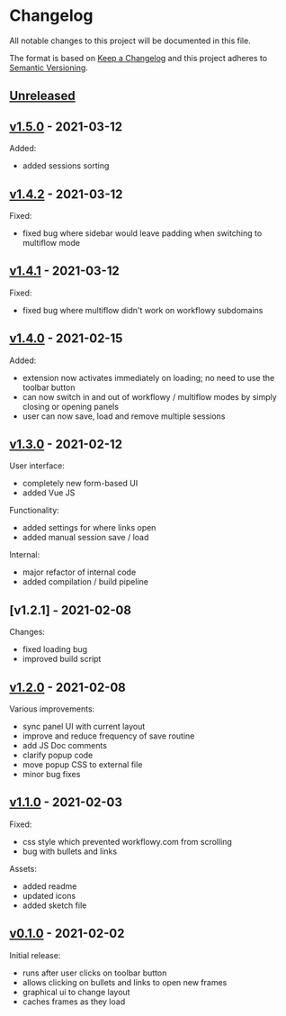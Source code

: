 # Changelog

All notable changes to this project will be documented in this file.

The format is based on [Keep a Changelog](https://keepachangelog.com/en/1.0.0/) and this project adheres to [Semantic Versioning](https://semver.org/spec/v2.0.0.html).

## [Unreleased]

## [v1.5.0] - 2021-03-12

Added:

- added sessions sorting


## [v1.4.2] - 2021-03-12

Fixed:

- fixed bug where sidebar would leave padding when switching to multiflow mode


## [v1.4.1] - 2021-03-12

Fixed:

- fixed bug where multiflow didn't work on workflowy subdomains 


## [v1.4.0] - 2021-02-15

Added:

- extension now activates immediately on loading; no need to use the toolbar button
- can now switch in and out of workflowy / multiflow modes by simply closing or opening panels
- user can now save, load and remove multiple sessions


## [v1.3.0] - 2021-02-12

User interface:

- completely new form-based UI
- added Vue JS

Functionality:

- added settings for where links open
- added manual session save / load

Internal:

- major refactor of internal code
- added compilation / build pipeline


## [v1.2.1] - 2021-02-08

Changes:

- fixed loading bug
- improved build script


## [v1.2.0] - 2021-02-08

Various improvements:

- sync panel UI with current layout
- improve and reduce frequency of save routine
- add JS Doc comments
- clarify popup code
- move popup CSS to external file
- minor bug fixes


## [v1.1.0] - 2021-02-03

Fixed:

- css style which prevented workflowy.com from scrolling
- bug with bullets and links

Assets:

- added readme
- updated icons
- added sketch file


## [v0.1.0] - 2021-02-02

Initial release:

- runs after user clicks on toolbar button
- allows clicking on bullets and links to open new frames
- graphical ui to change layout
- caches frames as they load


[Unreleased]: https://github.com/davestewart/workflowy-multiflow/compare/v1.5.0...HEAD
[v1.5.0]: https://github.com/davestewart/workflowy-multiflow/compare/v1.4.2...v1.5.2
[v1.4.2]: https://github.com/davestewart/workflowy-multiflow/compare/v1.4.1...v1.4.2
[v1.4.1]: https://github.com/davestewart/workflowy-multiflow/compare/v1.4.0...v1.4.1
[v1.4.0]: https://github.com/davestewart/workflowy-multiflow/compare/v1.3.0...v1.4.0
[v1.3.0]: https://github.com/davestewart/workflowy-multiflow/compare/v1.2.0...v1.3.0
[v1.2.0]: https://github.com/davestewart/workflowy-multiflow/compare/v1.1.0...v1.2.0
[v1.1.0]: https://github.com/davestewart/workflowy-multiflow/compare/v0.1.0...v1.1.0
[v0.1.0]: https://github.com/davestewart/workflowy-multiflow/releases/tag/v0.1.0
